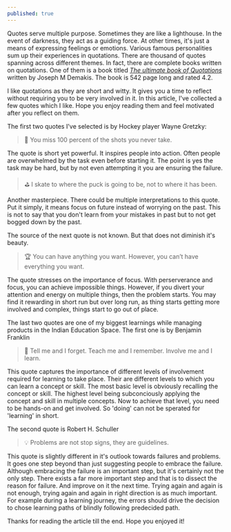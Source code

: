 ```yaml
---
published: true
---
```


Quotes serve multiple purpose. Sometimes they are like a lighthouse. In the event of darkness, they act as a guiding force. At other times, it's just a means of expressing feelings or emotions. Various famous personalities sum up their experiences in quotations. There are thousand of quotes spanning across different themes. In fact, there are complete books written on quotations. One of them is a book titled    *[The ultimate book of Quotations](https://www.amazon.com/Ultimate-Book-Quotations-Joseph-Demakis/dp/1481053027)* written by Joseph M Demakis. The book is 542 page long and rated 4.2. 

I like quotations as they are short and witty. It gives you a time to reflect without requiring you to be very involved in it. In this article, I've collected a few quotes which I like. Hope you enjoy reading them and feel motivated after you reflect on them.

The first two quotes I've selected is by Hockey player Wayne Gretzky:

> :dart: You miss 100 percent of the shots you never take.

The quote is short yet powerful. It inspires people into action. Often people are overwhelmed by the task even before starting it. The point is yes the task may be hard, but by not even attempting it you are ensuring the failure.


> :golf: I skate to where the puck is going to be, not to where it has been.

Another masterpiece. There could be multiple interpretations to this quote. Put it simply, it means focus on future instead of worrying on the past. This is not to say that you don't learn from your mistakes in past but to not get bogged down by the past.


The source of the next quote is not known. But that does not diminish it's beauty.

> :trophy: You can have anything you want. However, you can’t have everything you want.

The quote stresses on the importance of focus. With perserverance and focus, you can achieve impossible things. However, if you divert your attention and energy on multiple things, then the problem starts. You may find it rewarding in short run but over long run, as thing starts getting more involved and complex, things start to go out of place.

The last two quotes are one of my biggest learnings while managing products in the Indian Education Space. The first one is by Benjamin Franklin

> :rowboat: Tell me and I forget. Teach me and I remember. Involve me and I learn.

This quote captures the importance of different levels of involvement required for learning to take place. Their are different levels to which you can learn a concept or skill. The most basic level is obviously recalling the concept or skill. The highest level being subconciously applying the concept and skill in multiple concepts. Now to achieve that level, you need to be hands-on and get involved. So 'doing' can not be sperated for 'learning' in short.

The second quote is Robert H. Schuller

> :bulb: Problems are not stop signs, they are guidelines.

This quote is slightly different in it's outlook towards failures and problems. It goes one step beyond than just suggesting people to embrace the failure. Although embracing the failure is an important step, but it's certainly not the only step. There exists a far more important step and that is to dissect the reason for failure. And improve on it the next time. Trying again and again is not enough, trying again and again in right direction is as much important. For example during a learning journey, the errors should drive the decision to chose learning paths of blindly following predecided path.

Thanks for reading the article till the end. Hope you enjoyed it!
